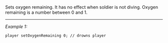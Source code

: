 Sets oxygen remaining. It has no effect when soldier is not diving. Oxygen remaining is a number between 0 and 1.


---
*Example 1:*
```sqf
player setOxygenRemaining 0; // drowns player
```